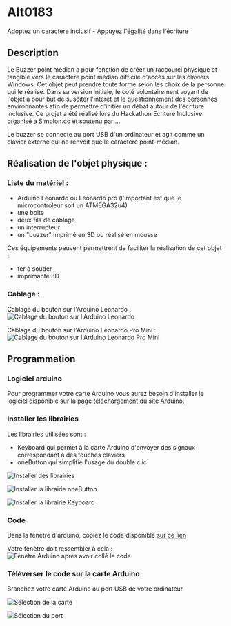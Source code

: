 # Alt0183
Adoptez un caractère inclusif - Appuyez l'égalité dans l'écriture

## Description
Le Buzzer point médian a pour fonction de créer un raccourci physique et tangible vers le caractère point médian difficile d'accès sur les claviers Windows.
Cet objet peut prendre toute forme selon les choix de la personne qui le réalise. Dans sa version initiale, le coté volontairement voyant de l'objet a pour but de susciter l'intérêt et le questionnement des personnes environnantes afin de permettre d'initier un débat autour de l'écriture inclusive.
Ce projet a été réalisé lors du Hackathon Ecriture Inclusive organisé a Simplon.co et soutenu par ...

Le buzzer se connecte au port USB d'un ordinateur et agit comme un clavier externe qui ne renvoit que le caractère point-médian.

## Réalisation de l'objet physique :

### Liste du matériel :
* Arduino Léonardo ou Léonardo pro (l'important est que le microcontroleur soit un ATMEGA32u4)
* une boite
* deux fils de cablage
* un interrupteur
* un "buzzer" imprimé en 3D ou réalisé en mousse

Ces équipements peuvent permettrent de faciliter la réalisation de cet objet :
* fer à souder 
* imprimante 3D

### Cablage :
Cablage du bouton sur l'Arduino Leonardo :
![Cablage du bouton sur l'Arduino Leonardo ](Images/wiring_leo.png)

Cablage du bouton sur l'Arduino Leonardo Pro Mini :
![Cablage du bouton sur l'Arduino Leonardo Pro Mini](Images/wiring_leo_pro.png)
## Programmation 

### Logiciel arduino
Pour programmer votre carte Arduino vous aurez besoin d'installer le logiciel disponible sur la [page téléchargement du site Arduino](https://www.arduino.cc/en/Main/Software).

### Installer les librairies 
Les librairies utilisées sont :
* Keyboard qui permet à la carte Arduino d'envoyer des signaux correspondant à des touches claviers
* oneButton qui simplifie l'usage du double clic

![Installer des librairies](Images/inclurebiblio.png)

![Installer la librairie oneButton](Images/oneButton.PNG)

![Installer la librairie Keyboard](Images/keyboard.PNG)

### Code
Dans la fenètre d'arduino, copiez le code disponible [sur ce lien](Arduino/Buzzer/Buzzer.ino)

Votre fenètre doit ressembler à cela :
![Fenetre Arduino après avoir collé le code](Images/arduino.PNG)

### Téléverser le code sur la carte Arduino 

Branchez votre carte Arduino au port USB de votre ordinateur

![Sélection de la carte](Images/carte.png)

![Sélection du port](Images/port.png)
